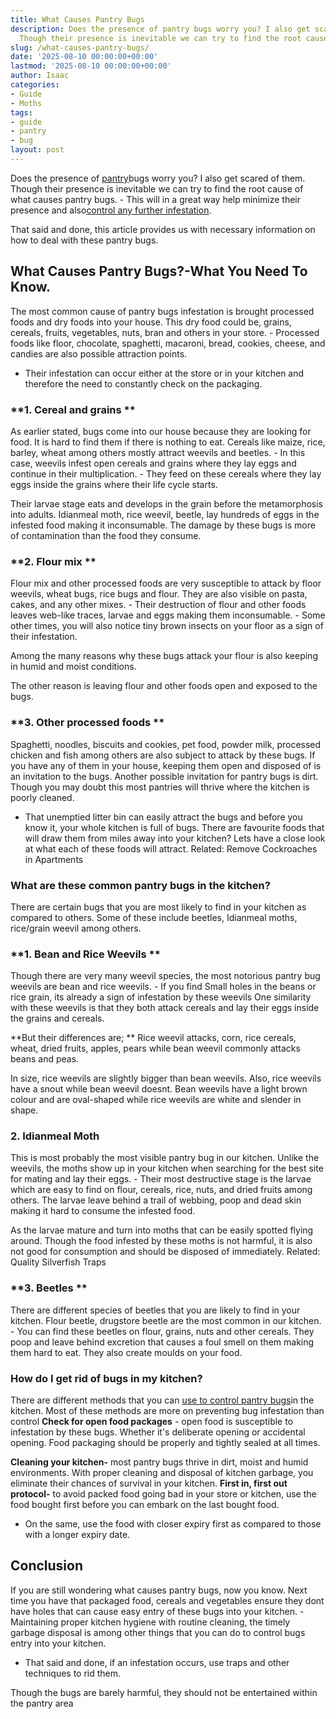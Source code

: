 ```yaml
---
title: What Causes Pantry Bugs
description: Does the presence of pantry bugs worry you? I also get scared of them.
  Though their presence is inevitable we can try to find the root cause of what causes...
slug: /what-causes-pantry-bugs/
date: '2025-08-10 00:00:00+00:00'
lastmod: '2025-08-10 00:00:00+00:00'
author: Isaac
categories:
- Guide
- Moths
tags:
- guide
- pantry
- bug
layout: post
---
```

Does the presence of [pantry](https://pestpolicy.com/how-long-do-pantry-bugs-live/)bugs worry you? I also get scared of them. Though their presence is inevitable we can try to find the root cause of what causes pantry bugs. - This will in a great way help minimize their presence and also[control any further infestation](https://pestpolicy.com/how-long-do-pantry-bugs-live/).

That said and done, this article provides us with necessary information on how to deal with these pantry bugs.

##  What Causes Pantry Bugs?-What You Need To Know.

The most common cause of pantry bugs infestation is brought processed foods and dry foods into your house. This dry food could be, grains, cereals, fruits, vegetables, nuts, bran and others in your store. - Processed foods like floor, chocolate, spaghetti, macaroni, bread, cookies, cheese, and candies are also possible attraction points.

- Their infestation can occur either at the store or in your kitchen and therefore the need to constantly check on the packaging.

###  **1. Cereal and grains **

As earlier stated, bugs come into our house because they are looking for food. It is hard to find them if there is nothing to eat. Cereals like maize, rice, barley, wheat among others mostly attract weevils and beetles. - In this case, weevils infest open cereals and grains where they lay eggs and continue in their multiplication. - They feed on these cereals where they lay eggs inside the grains where their life cycle starts.

Their larvae stage eats and develops in the grain before the metamorphosis into adults. Idianmeal moth, rice weevil, beetle, lay hundreds of eggs in the infested food making it inconsumable. The damage by these bugs is more of contamination than the food they consume.

###  **2. Flour mix **

Flour mix and other processed foods are very susceptible to attack by floor weevils, wheat bugs, rice bugs and flour. They are also visible on pasta, cakes, and any other mixes. - Their destruction of flour and other foods leaves web-like traces, larvae and eggs making them inconsumable. - Some other times, you will also notice tiny brown insects on your floor as a sign of their infestation.

Among the many reasons why these bugs attack your flour is also keeping in humid and moist conditions.

The other reason is leaving flour and other foods open and exposed to the bugs.

###  **3. Other processed foods **

Spaghetti, noodles, biscuits and cookies, pet food, powder milk, processed chicken and fish among others are also subject to attack by these bugs. If you have any of them in your house, keeping them open and disposed of is an invitation to the bugs. Another possible invitation for pantry bugs is dirt. Though you may doubt this most pantries will thrive where the kitchen is poorly cleaned.

- That unemptied litter bin can easily attract the bugs and before you know it, your whole kitchen is full of bugs. There are favourite foods that will draw them from miles away into your kitchen? Lets have a close look at what each of these foods will attract. Related: Remove Cockroaches in Apartments

###  **What are these common pantry bugs in the kitchen?**

There are certain bugs that you are most likely to find in your kitchen as compared to others. Some of these include beetles, Idianmeal moths, rice/grain weevil among others.

###  **1. Bean and Rice Weevils **

Though there are very many weevil species, the most notorious pantry bug weevils are bean and rice weevils. - If you find Small holes in the beans or rice grain, its already a sign of infestation by these weevils One similarity with these weevils is that they both attack cereals and lay their eggs inside the grains and cereals.

**But their differences are; ** Rice weevil attacks, corn, rice cereals, wheat, dried fruits, apples, pears while bean weevil commonly attacks beans and peas.

In size, rice weevils are slightly bigger than bean weevils. Also, rice weevils have a snout while bean weevil doesnt. Bean weevils have a light brown colour and are oval-shaped while rice weevils are white and slender in shape.

###  **2. Idianmeal Moth**

This is most probably the most visible pantry bug in our kitchen. Unlike the weevils, the moths show up in your kitchen when searching for the best site for mating and lay their eggs. - Their most destructive stage is the larvae which are easy to find on flour, cereals, rice, nuts, and dried fruits among others. The larvae leave behind a trail of webbing, poop and dead skin making it hard to consume the infested food.

As the larvae mature and turn into moths that can be easily spotted flying around. Though the food infested by these moths is not harmful, it is also not good for consumption and should be disposed of immediately. Related: Quality Silverfish Traps

###  **3. Beetles **

There are different species of beetles that you are likely to find in your kitchen. Flour beetle, drugstore beetle are the most common in our kitchen. - You can find these beetles on flour, grains, nuts and other cereals. They poop and leave behind excretion that causes a foul smell on them making them hard to eat. They also create moulds on your food.

###  **How do I get rid of bugs in my kitchen?**

There are different methods that you can [use to control pantry bugs](https://pestpolicy.com/how-to-get-rid-of-pantry-moths/)in the kitchen. Most of these methods are more on preventing bug infestation than control **Check for open food packages** - open food is susceptible to infestation by these bugs. Whether it's deliberate opening or accidental opening. Food packaging should be properly and tightly sealed at all times.

**Cleaning your kitchen-** most pantry bugs thrive in dirt, moist and humid environments. With proper cleaning and disposal of kitchen garbage, you eliminate their chances of survival in your kitchen. **First in, first out protocol-** to avoid packed food going bad in your store or kitchen, use the food bought first before you can embark on the last bought food.

- On the same, use the food with closer expiry first as compared to those with a longer expiry date.

##  Conclusion

If you are still wondering what causes pantry bugs, now you know. Next time you have that packaged food, cereals and vegetables ensure they dont have holes that can cause easy entry of these bugs into your kitchen. - Maintaining proper kitchen hygiene with routine cleaning, the timely garbage disposal is among other things that you can do to control bugs entry into your kitchen.

- That said and done, if an infestation occurs, use traps and other techniques to rid them.

Though the bugs are barely harmful, they should not be entertained within the pantry area